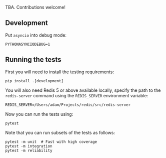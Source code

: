 TBA. Contributions welcome!

## Development

Put `asyncio` into debug mode:

    PYTHONASYNCIODEBUG=1

## Running the tests

First you will need to install the testing requirements:

    pip install .[development]

You will also need Redis 5 or above available locally, specify the path
to the `redis-server` command using the `REDIS_SERVER` environment
variable:

    REDIS_SERVER=/Users/adam/Projects/redis/src/redis-server

Now you can run the tests using:

    pytest

Note that you can run subsets of the tests as follows:

    pytest -m unit  # Fast with high coverage
    pytest -m integration
    pytest -m reliability
